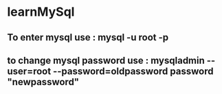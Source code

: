 # learnMySql
## To enter mysql use : mysql -u root -p
## to change mysql password use : mysqladmin --user=root --password=oldpassword password "newpassword"
